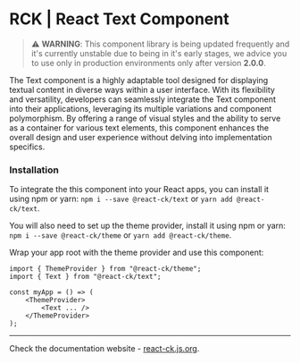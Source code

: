 # RCK | React Text Component

> :warning: **WARNING**: This component library is being updated frequently and it's currently unstable due to being in it's early stages, we advice you to use only in production environments only after version **2.0.0**.

The Text component is a highly adaptable tool designed for displaying textual content in diverse ways within a user interface. With its flexibility and versatility, developers can seamlessly integrate the Text component into their applications, leveraging its multiple variations and component polymorphism. By offering a range of visual styles and the ability to serve as a container for various text elements, this component enhances the overall design and user experience without delving into implementation specifics.

### Installation 

To integrate the this component into your React apps, you can install it using npm or yarn: `npm i --save @react-ck/text` or `yarn add @react-ck/text`.

You will also need to set up the theme provider, install it using npm or yarn: `npm i --save @react-ck/theme` or `yarn add @react-ck/theme`.

Wrap your app root with the theme provider and use this component:

```tsx
import { ThemeProvider } from "@react-ck/theme";
import { Text } from "@react-ck/text";

const myApp = () => (
    <ThemeProvider>
        <Text ... />
    </ThemeProvider>
);
```

<!-- storybook-ignore -->

---

Check the documentation website - [react-ck.js.org](https://react-ck.js.org).